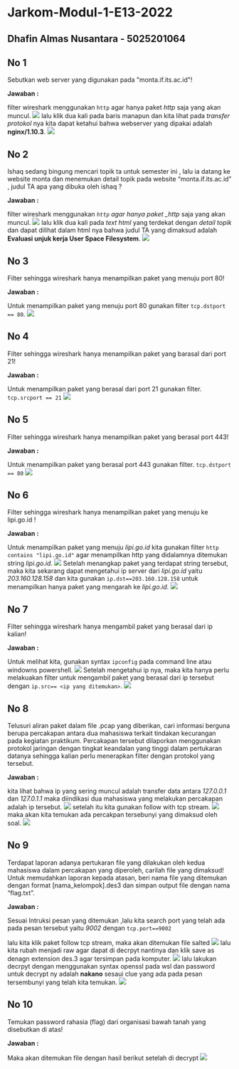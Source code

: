 # Jarkom-Modul-1-E13-2022

## Dhafin Almas Nusantara - 5025201064

## No 1

Sebutkan web server yang digunakan pada "monta.if.its.ac.id"!

**Jawaban :**

filter wireshark menggunakan `http` agar hanya paket _http_ saja yang akan muncul.
![](./Images/masih%201.jpg)
lalu klik dua kali pada baris manapun dan kita lihat pada _transfer protokol_ nya kita dapat ketahui bahwa webserver yang dipakai adalah **nginx/1.10.3**.
![](./Images/Screenshot_1.jpg)

## No 2

Ishaq sedang bingung mencari topik ta untuk semester ini , lalu ia datang ke website monta dan menemukan detail topik pada website “monta.if.its.ac.id” , judul TA apa yang dibuka oleh ishaq ?

**Jawaban :**

filter wireshark menggunakan _`http` agar hanya paket \_http_ saja yang akan muncul.
![](./Images/Screenshot_2.jpg)
lalu klik dua kali pada _text html_ yang terdekat dengan _detail topik_ dan dapat dilihat dalam html nya bahwa judul TA yang dimaksud adalah **Evaluasi unjuk kerja User Space Filesystem**.
![](./Images/masih%202.jpg)

## No 3

Filter sehingga wireshark hanya menampilkan paket yang menuju port 80!

**Jawaban :**

Untuk menampilkan paket yang menuju port 80 gunakan filter
`tcp.dstport == 80`.
![](./Images/soal%203.jpg)

## No 4

Filter sehingga wireshark hanya menampilkan paket yang barasal dari port 21!

**Jawaban :**

Untuk menampilkan paket yang berasal dari port 21 gunakan filter.
`tcp.srcport == 21`
![](./Images/soal%204.jpg)

## No 5

Filter sehingga wireshark hanya menampilkan paket yang berasal port 443!

**Jawaban :**

Untuk menampilkan paket yang berasal port 443 gunakan filter.
`tcp.dstport == 80`
![](./Images/soal%205.jpg)

## No 6

Filter sehingga wireshark hanya menampilkan paket yang menuju ke lipi.go.id !

**Jawaban :**

Untuk menampilkan paket yang menuju _lipi.go.id_ kita gunakan filter `http contains "lipi.go.id"` agar menampilkan http yang didalamnya ditemukan string _lipi.go.id_.
![](./Images/soal%206.jpg)
Setelah menangkap paket yang terdapat string tersebut, maka kita sekarang dapat mengetahui ip server dari _lipi.go.id_ yaitu _203.160.128.158_ dan kita gunakan `ip.dst==203.160.128.158` untuk menampilkan hanya paket yang mengarah ke _lipi.go.id_.
![](./Images/masih%206.jpg)

## No 7

Filter sehingga wireshark hanya mengambil paket yang berasal dari ip kalian!

**Jawaban :**

Untuk melihat kita, gunakan syntax `ipconfig` pada command line atau windowns powershell.
![](./Images/soal%207.jpg)
Setelah mengetahui ip nya, maka kita hanya perlu melakuakan filter untuk mengambil paket yang berasal dari ip tersebut dengan `ip.src== <ip yang ditemukan>`.
![](./Images/masih%207.jpg)

## No 8

Telusuri aliran paket dalam file .pcap yang diberikan, cari informasi berguna berupa percakapan antara dua mahasiswa terkait tindakan kecurangan pada kegiatan praktikum. Percakapan tersebut dilaporkan menggunakan protokol jaringan dengan tingkat keandalan yang tinggi dalam pertukaran datanya sehingga kalian perlu menerapkan filter dengan protokol yang tersebut.

**Jawaban :**

kita lihat bahwa ip yang sering muncul adalah transfer data antara _127.0.0.1_ dan _127.0.1.1_ maka diindikasi dua mahasiswa yang melakukan percakapan adalah ip tersebut.
![](./Images/Screenshot_8.jpg)
setelah itu kita gunakan follow with tcp stream.
![](./Images/masih%208.jpg)
maka akan kita temukan ada percakpan tersebunyi yang dimaksud oleh soal.
![](./Images/soal%208.jpg)

## No 9

Terdapat laporan adanya pertukaran file yang dilakukan oleh kedua mahasiswa dalam percakapan yang diperoleh, carilah file yang dimaksud! Untuk memudahkan laporan kepada atasan, beri nama file yang ditemukan dengan format [nama_kelompok].des3 dan simpan output file dengan nama “flag.txt”.

**Jawaban :**

Sesuai Intruksi pesan yang ditemukan ,lalu kita search port yang telah ada pada pesan tersebut yaitu _9002_ dengan `tcp.port==9002`

<!-- ![](./images/lagi%209.jpg) -->

lalu kita klik paket follow tcp stream, maka akan ditemukan file salted
![](./Images/masih%209.jpg)
lalu kita rubah menjadi raw agar dapat di decrpyt nantinya dan klik save as denagn extension des.3 agar tersimpan pada komputer.
![](./Images/Screenshot_9.jpg)
lalu lakukan decrpyt dengan menggunakan syntax openssl pada wsl dan password untuk decrypt ny adalah **nakano** sesaui clue yang ada pada pesan tersembunyi yang telah kita temukan.
![](./Images/soal%209.jpg)

## No 10

Temukan password rahasia (flag) dari organisasi bawah tanah yang disebutkan di atas!

**Jawaban :**

Maka akan ditemukan file dengan hasil berikut setelah di decrypt
![](./Images/no%2010.jpg)
